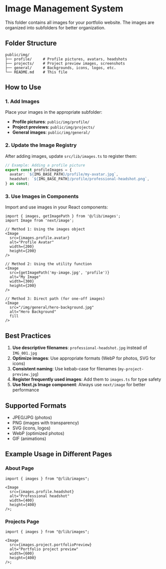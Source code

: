 # Image Management System

This folder contains all images for your portfolio website. The images are organized into subfolders for better organization.

## Folder Structure

```
public/img/
├── profile/     # Profile pictures, avatars, headshots
├── projects/    # Project preview images, screenshots
├── general/     # Backgrounds, icons, logos, etc.
└── README.md    # This file
```

## How to Use

### 1. Add Images

Place your images in the appropriate subfolder:

- **Profile pictures**: `public/img/profile/`
- **Project previews**: `public/img/projects/`
- **General images**: `public/img/general/`

### 2. Update the Image Registry

After adding images, update `src/lib/images.ts` to register them:

```typescript
// Example: Adding a profile picture
export const profileImages = {
  avatar: `${IMG_BASE_PATH}/profile/my-avatar.jpg`,
  headshot: `${IMG_BASE_PATH}/profile/professional-headshot.png`,
} as const;
```

### 3. Use Images in Components

Import and use images in your React components:

```tsx
import { images, getImagePath } from '@/lib/images';
import Image from 'next/image';

// Method 1: Using the images object
<Image
  src={images.profile.avatar}
  alt="Profile Avatar"
  width={200}
  height={200}
/>

// Method 2: Using the utility function
<Image
  src={getImagePath('my-image.jpg', 'profile')}
  alt="My Image"
  width={300}
  height={200}
/>

// Method 3: Direct path (for one-off images)
<Image
  src="/img/general/hero-background.jpg"
  alt="Hero Background"
  fill
/>
```

## Best Practices

1. **Use descriptive filenames**: `professional-headshot.jpg` instead of `IMG_001.jpg`
2. **Optimize images**: Use appropriate formats (WebP for photos, SVG for icons)
3. **Consistent naming**: Use kebab-case for filenames (`my-project-preview.jpg`)
4. **Register frequently used images**: Add them to `images.ts` for type safety
5. **Use Next.js Image component**: Always use `next/image` for better performance

## Supported Formats

- JPEG/JPG (photos)
- PNG (images with transparency)
- SVG (icons, logos)
- WebP (optimized photos)
- GIF (animations)

## Example Usage in Different Pages

### About Page

```tsx
import { images } from "@/lib/images";

<Image
  src={images.profile.headshot}
  alt="Professional headshot"
  width={400}
  height={400}
/>;
```

### Projects Page

```tsx
import { images } from "@/lib/images";

<Image
  src={images.project.portfolioPreview}
  alt="Portfolio project preview"
  width={600}
  height={400}
/>;
```
